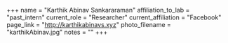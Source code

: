 +++
name = "Karthik Abinav Sankararaman"
affiliation_to_lab = "past_intern"
current_role = "Researcher"
current_affiliation = "Facebook"
page_link = "http://karthikabinavs.xyz"
photo_filename = "karthikAbinav.jpg"
notes = ""
+++
    